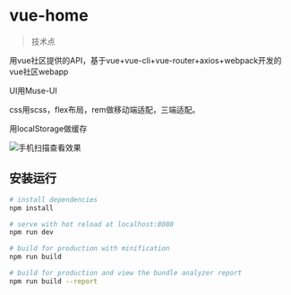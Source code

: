 # vue-home

>技术点 

用vue社区提供的API，基于vue+vue-cli+vue-router+axios+webpack开发的vue社区webapp

UI用Muse-UI

css用scss，flex布局，rem做移动端适配，三端适配。

用localStorage做缓存

![手机扫描查看效果](https://github.com/Hxvin/vue-home/blob/master/src/assets/1495982696.png)

## 安装运行

``` bash
# install dependencies
npm install

# serve with hot reload at localhost:8080
npm run dev

# build for production with minification
npm run build

# build for production and view the bundle analyzer report
npm run build --report
```

